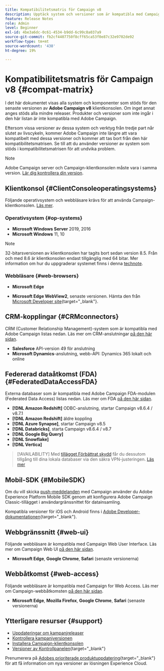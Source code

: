 ```yaml
---
title: Kompatibilitetsmatris för Campaign v8
description: Upptäck system och versioner som är kompatibla med Campaign v8
feature: Release Notes
role: Admin
level: Beginner
exl-id: 4be3a6dc-0c61-4534-b9dd-6c99c8a037a9
source-git-commit: fb2cf4407750f8cff65ca53f0e87c32e9702de92
workflow-type: tm+mt
source-wordcount: '438'
ht-degree: 19%

---
```


# Kompatibilitetsmatris för Campaign v8 {#compat-matrix}

I det här dokumentet visas alla system och komponenter som stöds för den senaste versionen av **Adobe Campaign v8** klientkonsolen. Om inget annat anges stöds alla mindre releaser. Produkter och versioner som inte ingår i den här listan är inte kompatibla med Adobe Campaign.

Eftersom vissa versioner av dessa system och verktyg från tredje part når slutet av livscykeln, kommer Adobe Campaign inte längre att vara kompatibelt med dessa versioner och kommer att tas bort från den här kompatibilitetsmatrisen. Se till att du använder versioner av system som stöds i kompatibilitetsmatrisen för att undvika problem.

>[!NOTE]
>
>Adobe Campaign server och Campaign-klientkonsolen måste vara i samma version. [Lär dig kontrollera din version](upgrades.md#version).

## Klientkonsol {#ClientConsoleoperatingsystems}

Följande operativsystem och webbläsare krävs för att använda Campaign-klientkonsolen. [Läs mer](connect.md).

### Operativsystem {#op-systems}

* **Microsoft Windows Server** 2019, 2016
* **Microsoft Windows** 11, 10

>[!NOTE]
>32-bitarsversionen av klientkonsolen har tagits bort sedan version 8.5. Från och med 8.6 är klientkonsolen endast tillgänglig med 64 bitar. Mer information om hur du uppgraderar systemet finns i denna [technote](../../technotes/upgrades/console.md).

### Webbläsare {#web-browsers}

* **Microsoft Edge**

* **Microsoft Edge WebView2**, senaste versionen. Hämta den från [Microsoft Developer site](http://www.adobe.com/go/acc-ms-webview2-runtime-download){target="_blank"}.

## CRM-kopplingar {#CRMconnectors}

CRM (Customer Relationship Management)-system som är kompatibla med Adobe Campaign listas nedan. Läs mer om CRM-anslutningar [på den här sidan](../connect/crm.md).

* **Salesforce** API-version 49 för anslutning
* **Microsoft Dynamics**-anslutning, webb-API: Dynamics 365 lokalt och online

## Federerad dataåtkomst (FDA){#FederatedDataAccessFDA}

Externa databaser som är kompatibla med Adobe Campaign FDA-modulen (Federated Data Access) listas nedan. Läs mer om FDA [på den här sidan](../connect/fda.md).

* **[!DNL Amazon Redshift]** ODBC-anslutning, startar Campaign v8.6.4 / v8.7.1
* **[!DNL Amazon Redshift]** äldre koppling
* **[!DNL Azure Synapse]**, startar Campaign v8.5
* **[!DNL Databricks]**, starta Campaign v8.6.4 / v8.7
* **[!DNL Google Big Query]**
* **[!DNL Snowflake]**
* **[!DNL Vertica]**


>[!AVAILABILITY]
>Med [tillägget Förbättrat skydd](../config/enhanced-security.md#secure-vpn-tunneling) får du dessutom tillgång till dina lokala databaser via den säkra VPN-justeringen. [Läs mer](../config/enhanced-security.md#vpn-callouts)

## Mobil-SDK {#MobileSDK}

Om du vill skicka [push-meddelanden](../send/push.md) med Campaign använder du Adobe Experience Platform Mobile SDK genom att konfigurera Adobe Campaign Classic-tillägget i användargränssnittet för datainsamling.

Kompatibla versioner för iOS och Android finns i [Adobe Developer-dokumentationen](https://developer.adobe.com/client-sdks/home/){target="_blank"}.

## Webbgränssnitt {#web-ui}

Följande webbläsare är kompatibla med Campaign Web User Interface. Läs mer om Campaign Web UI [på den här sidan](campaign-ui.md#ac-web-ui).

* **Microsoft Edge**, **Google Chrome**, **Safari** (senaste versionerna)

## Webbåtkomst {#web-access}

Följande webbläsare är kompatibla med Campaign for Web Access. Läs mer om Campaign-webbåtkomsten [på den här sidan](connect.md#web-access).

* **Microsoft Edge**, **Mozilla Firefox**, **Google Chrome**, **Safari** (senaste versionerna)

## Ytterligare resurser {#support}

* [Uppdateringar om kampanjreleaser](upgrades.md)
* [Kontrollera kampanjversionen](upgrades.md#version)
* [Installera Campaign-klientkonsolen](connect.md)
* [Versioner av Kontrollpanelen](https://experienceleague.adobe.com/docs/control-panel/using/release-notes.html?lang=sv){target="_blank"}

Prenumerera på [Adobes prioriterade produktuppdatering](https://www.adobe.com/se/subscription/priority-product-update.html){target="_blank"} för att få information om nya versioner av lösningen Experience Cloud.